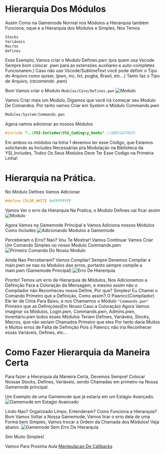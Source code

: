 # Hierarquia Dos Módulos

Assim Como na Gamemode Normal nos Módulos a Hierarquia também Funciona, oque e a Hierarquia dos Módulos e Simples, Nos Temos
```c
Stocks
Variáveis
Macros
Defines
```

Esse Exemplo;
Vamos criar o Modulo 
Defines.pwn (pra quem usa Vscode Sempre bom colocar .pwn para as extensões auxiliares e auto-completes Funcionarem.)
Caso não use Vscode/SublimeText você pode definir o Tipo do Arquivo como quiser, (pwn, inc, txt, pogba, Brasil, etc...) Tanto faz o Tipo de Arquivo, (recomendo .pwn)

Bom Vamos criar o Modulo `Modules/Core/Defines.pwn`
![Modulo](../Imagens/Gamemode5.png)

Vamos Criar mais um Modulo, Digamos que você irá começar seu Modulo De Comandos. Por tanto vamos Criar em System o Módulo Commands.pwn
```c
Modules/System/Commands.pwn
```

Agora vamos adicionar ao nossos Módulos 
```c
#include "..\YSI-Includes\YSI_Coding\y_hooks" //OBRIGATORIO
```

Em ambos os módulos na linha 1 devemos ter esse Código, que Estamos solicitando as Includes Necessárias pra Modulação na Biblioteca da YSI_Includes, Todos Os Seus Modulos Deve Ter Esse Codigo na Primeira Linha!

# Hierarquia na Prática.

No Módulo Defines Vamos Adicionar
```c
#define COLOR_WHITE 0xFFFFFFFF
```
Vamos Ver o erro da Hierarquia Na Pratica, o Modulo Defines vai ficar assim
![Modulo](../Imagens/Gamemode6.png)

Agora Vamos na Gamemode Principal e Vamos Adiciona nossos Modulos Como Includes
![Adicionando Modulos a Gamemode](../Imagens/Gamemode7.png)

Perceberam o Erro? Nao? Vou Te Mostrar! Vamos Continuar Vamos Criar Um Comando Simples no nosso Modulo Commands.pwn
![Primeiro Comando Do Nosso Modulo](../Imagens/Gamemode8.png)

Ainda Nao Perceberam? Vamos Compilar! Sempre Devemos Compilar a main.pwn se nao os Modulos dao erros, portanto sempre compile a main.pwn (Gamemode Principal)
![Erro De Hiererquia](../Imagens/Gamemode9.png)

Pronto! Temos um erro de Hierarquia de Módulos, Nos Adicionamos a Definição Para a Coloração da Mensagem, e mesmo assim não o Compilador não Reconheceu nossa Define, Por que? Simples! Eu Chamei o Comando Primeiro que a Definição, Como assim? O Pawncc(Compilador) Ele ler de Cima Para Baixo, e nos Chamamos o Módulo `"Commands.pwn"` Primeiro que as Definições(Em Nosso Caso a Coloração) Agora Vamos imaginar os Módulos, Login.pwn, Commands.pwn, Admins.pwn, Inventário.pwn todos esses Módulos Teriam Defines, Variáveis, Stocks, Macros, que não seriam Chamados Primeiro que eles Por tanto daria Muitos e Muitos erros de Falta de Definição Pois o Pawncc não iria Reconhecer essas Variáveis, Defines, etc...

# Como Fazer Hierarquia da Maneira Certa

Para fazer a Hierarquia da Maneira Certa, Devemos Sempre! Colocar Nossas Stocks, Defines, Variáveis, sendo Chamadas em primeiro na Nossa Gamemode principal.

Um Exemplo de uma Gamemode que já estaria em um Estágio Avançado.
![Gamemode em Estagio Avancado](../Imagens/Gamemode10.png)

Lindo Nao? Organizado Limpo, Entenderam? Como Funciona a Hierarquia? Bom Vamos Voltar a Nossa Gamemode, Vamos tirar o erro dela de uma Forma bem Simples, Vamos trocar a Ordem da Chamada dos Módulos! Veja abaixo.
![Gamemode Sem Erro De Hierarquia](../Imagens/Gamemode11.png)

Sim Muito Simples!.

Vamos Para Proxima Aula
[Manipulacao De Callbacks](../Aulas/curso3.md)